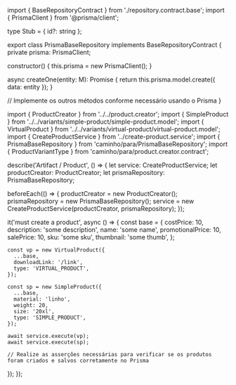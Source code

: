 import { BaseRepositoryContract } from './repository.contract.base';
import { PrismaClient } from '@prisma/client';

type Stub = { id?: string };

export class PrismaBaseRepository<M extends Stub> implements BaseRepositoryContract<M> {
  private prisma: PrismaClient;

  constructor() {
    this.prisma = new PrismaClient();
  }

  async createOne(entity: M): Promise<M> {
    return this.prisma.model.create({ data: entity });
  }

  // Implemente os outros métodos conforme necessário usando o Prisma
}




import { ProductCreator } from '../../product.creator';
import { SimpleProduct } from '../../variants/simple-product/simple-product.model';
import { VirtualProduct } from '../../variants/virtual-product/virtual-product.model';
import { CreateProductService } from '../create-product.service';
import { PrismaBaseRepository } from 'caminho/para/PrismaBaseRepository';
import { ProductVariantType } from 'caminho/para/product.creator.contract';

describe('Artifact / Product', () => {
  let service: CreateProductService;
  let productCreator: ProductCreator;
  let prismaRepository: PrismaBaseRepository<ProductVariantType>;

  beforeEach(() => {
    productCreator = new ProductCreator();
    prismaRepository = new PrismaBaseRepository();
    service = new CreateProductService(productCreator, prismaRepository);
  });

  it('must create a product', async () => {
    const base = {
      costPrice: 10,
      description: 'some description',
      name: 'some name',
      promotionalPrice: 10,
      salePrice: 10,
      sku: 'some sku',
      thumbnail: 'some thumb',
    };

    const vp = new VirtualProduct({
      ...base,
      downloadLink: '/link',
      type: 'VIRTUAL_PRODUCT',
    });

    const sp = new SimpleProduct({
      ...base,
      material: 'linho',
      weight: 20,
      size: '20xl',
      type: 'SIMPLE_PRODUCT',
    });

    await service.execute(vp);
    await service.execute(sp);

    // Realize as asserções necessárias para verificar se os produtos foram criados e salvos corretamente no Prisma
  });
});
